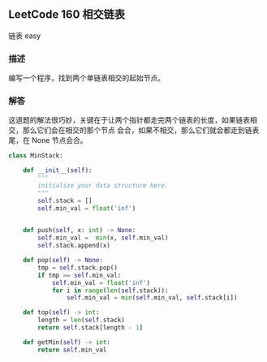 ## LeetCode  160 相交链表
链表
easy
### 描述
编写一个程序，找到两个单链表相交的起始节点。

### 解答
这道题的解法很巧妙，关键在于让两个指针都走完两个链表的长度，如果链表相交，那么它们会在相交的那个节点
会合，如果不相交，那么它们就会都走到链表尾，在 None 节点会合。

```Python
class MinStack:

    def __init__(self):
        """
        initialize your data structure here.
        """
        self.stack = []
        self.min_val = float('inf')
        

    def push(self, x: int) -> None:
        self.min_val =  min(x, self.min_val)
        self.stack.append(x)

    def pop(self) -> None:
        tmp = self.stack.pop()
        if tmp == self.min_val:
            self.min_val = float('inf')
            for i in range(len(self.stack)):
                self.min_val = min(self.min_val, self.stack[i])

    def top(self) -> int:
        length = len(self.stack)
        return self.stack[length - 1]

    def getMin(self) -> int:
        return self.min_val
```